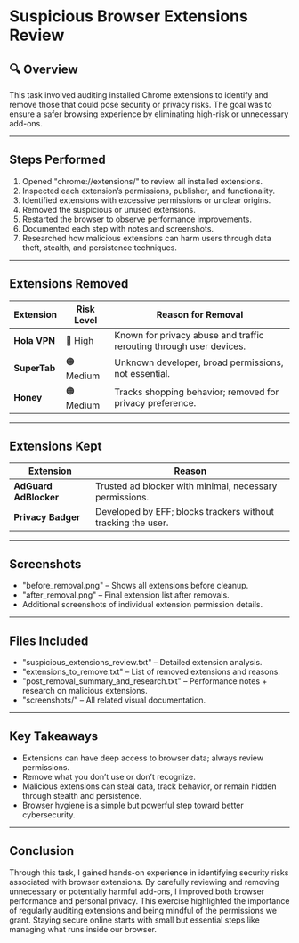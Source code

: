 # Suspicious Browser Extensions Review

## 🔍 Overview
This task involved auditing installed Chrome extensions to identify and remove those that could pose security or privacy risks. The goal was to ensure a safer browsing experience by eliminating high-risk or unnecessary add-ons.

---

## Steps Performed
1. Opened "chrome://extensions/" to review all installed extensions.
2. Inspected each extension’s permissions, publisher, and functionality.
3. Identified extensions with excessive permissions or unclear origins.
4. Removed the suspicious or unused extensions.
5. Restarted the browser to observe performance improvements.
6. Documented each step with notes and screenshots.
7. Researched how malicious extensions can harm users through data theft, stealth, and persistence techniques.

---

## Extensions Removed
| Extension      | Risk Level | Reason for Removal |
|----------------|------------|---------------------|
| **Hola VPN**   | 🔴 High     | Known for privacy abuse and traffic rerouting through user devices. |
| **SuperTab**   | 🟠 Medium   | Unknown developer, broad permissions, not essential. |
| **Honey**      | 🟠 Medium   | Tracks shopping behavior; removed for privacy preference. |

---

## Extensions Kept
| Extension             | Reason |
|---------------------- |--------|
| **AdGuard AdBlocker** | Trusted ad blocker with minimal, necessary permissions. |
| **Privacy Badger**    | Developed by EFF; blocks trackers without tracking the user. |

---

## Screenshots
- "before_removal.png" – Shows all extensions before cleanup.
- "after_removal.png" – Final extension list after removals.
- Additional screenshots of individual extension permission details.

---

## Files Included
- "suspicious_extensions_review.txt" – Detailed extension analysis.
- "extensions_to_remove.txt" – List of removed extensions and reasons.
- "post_removal_summary_and_research.txt" – Performance notes + research on malicious extensions.
- "screenshots/" – All related visual documentation.

---

## Key Takeaways
- Extensions can have deep access to browser data; always review permissions.
- Remove what you don’t use or don’t recognize.
- Malicious extensions can steal data, track behavior, or remain hidden through stealth and persistence.
- Browser hygiene is a simple but powerful step toward better cybersecurity.

---

## Conclusion
Through this task, I gained hands-on experience in identifying security risks associated with browser extensions. By carefully reviewing and removing unnecessary or potentially harmful add-ons, I improved both browser performance and personal privacy. This exercise highlighted the importance of regularly auditing extensions and being mindful of the permissions we grant. Staying secure online starts with small but essential steps like managing what runs inside our browser.
